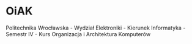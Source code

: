 # OiAK
Politechnika Wrocławska - Wydział Elektroniki - Kierunek Informatyka - Semestr IV - Kurs Organizacja i Architektura Komputerów
